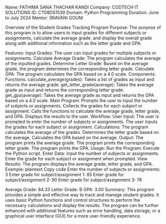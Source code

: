 Name: FATHIMA SANA THACHAR KANDI 
Company: CODTECH IT SOLUTIONS 
ID: CT08DS1539 
Domain: Python Programming 
Duration: June to July 2024 
Mentor: SRAVANI GOUNI

Overview of the Student Grades Tracking Program
Purpose:
The purpose of this program is to allow users to input grades for different subjects or assignments, calculate the average grade, and display the overall grade along with additional information such as the letter grade and GPA.

Features:
Input Grades: The user can input grades for multiple subjects or assignments.
Calculate Average Grade: The program calculates the average of the inputted grades.
Determine Letter Grade: Based on the average grade, the program determines the corresponding letter grade.
Calculate GPA: The program calculates the GPA based on a 4.0 scale.
Components:
Functions:
calculate_average(grades): Takes a list of grades as input and returns the average grade.
get_letter_grade(average): Takes the average grade as input and returns the corresponding letter grade.
get_gpa(average): Takes the average grade as input and returns the GPA based on a 4.0 scale.
Main Program:
Prompts the user to input the number of subjects or assignments.
Collects the grades for each subject or assignment.
Calls the functions to calculate the average grade, letter grade, and GPA.
Displays the results to the user.
Workflow:
User Input:
The user is prompted to enter the number of subjects or assignments.
The user inputs the grades for each subject or assignment.
Calculations:
The program calculates the average of the grades.
Determines the letter grade based on the average.
Calculates the GPA based on the average.
Output:
The program prints the average grade.
The program prints the corresponding letter grade.
The program prints the GPA.
Usage:
Run the Program:
Execute the Python script.
Enter Data:
Input the number of subjects or assignments.
Enter the grade for each subject or assignment when prompted.
View Results:
The program displays the average grade, letter grade, and GPA.
Example:
plaintext
Copy code
Enter the number of subjects or assignments: 3
Enter grade for subject/assignment 1: 85
Enter grade for subject/assignment 2: 90
Enter grade for subject/assignment 3: 78

Average Grade: 84.33
Letter Grade: B
GPA: 3.00
Summary:
This program provides a simple and effective way to track and manage student grades. It uses basic Python functions and control structures to perform the necessary calculations and display the results. The program can be further enhanced with additional features such as error handling, data storage, or a graphical user interface (GUI) for a more user-friendly experience.

